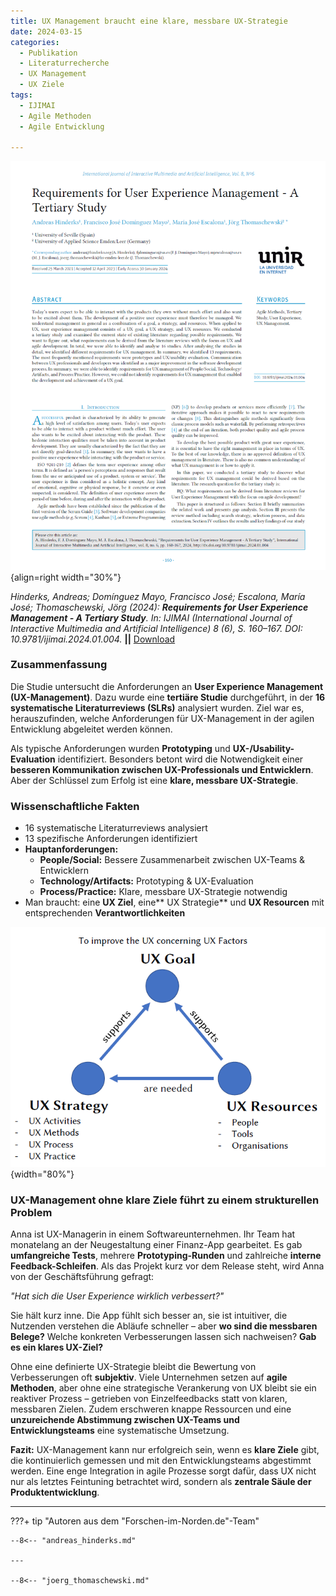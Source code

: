 ```yaml
---
title: UX Management braucht eine klare, messbare UX-Strategie
date: 2024-03-15
categories:
  - Publikation
  - Literaturrecherche
  - UX Management
  - UX Ziele
tags:
  - IJIMAI
  - Agile Methoden
  - Agile Entwicklung

---
```

![Artikel UX Management Anforderungen](assets/2024-article-ux-management-requirements.PNG){align=right width="30%"}

*Hinderks, Andreas; Domínguez Mayo, Francisco José; Escalona, María José; Thomaschewski, Jörg (2024): **Requirements for User Experience Management - A Tertiary Study**. In: IJIMAI (International Journal of Interactive Multimedia and Artificial Intelligence) 8 (6), S. 160–167. DOI: 10.9781/ijimai.2024.01.004.* **||** [Download](https://reunir.unir.net/bitstream/handle/123456789/16005/Requirements%20for%20User%20Experience%20Management.pdf)



### Zusammenfassung

Die Studie untersucht die Anforderungen an **User Experience Management (UX-Management)**. Dazu wurde eine **tertiäre Studie** durchgeführt, in der **16 systematische Literaturreviews (SLRs)** analysiert wurden. Ziel war es, herauszufinden, welche Anforderungen für UX-Management in der agilen Entwicklung abgeleitet werden können.  

Als typische Anforderungen wurden **Prototyping** und **UX-/Usability-Evaluation** identifiziert. Besonders betont wird die Notwendigkeit einer **besseren Kommunikation zwischen UX-Professionals und Entwicklern**.  Aber der Schlüssel zum Erfolg ist eine **klare, messbare UX-Strategie**.

<!-- more -->

### Wissenschaftliche Fakten



- 16 systematische Literaturreviews analysiert  
- 13 spezifische Anforderungen identifiziert
- **Hauptanforderungen:**  
    - **People/Social:** Bessere Zusammenarbeit zwischen UX-Teams & Entwicklern  
    - **Technology/Artifacts:** Prototyping & UX-Evaluation  
    - **Process/Practice:** Klare, messbare UX-Strategie notwendig  
- Man braucht: eine **UX Ziel**, eine** UX Strategie** und **UX Resourcen** mit entsprechenden **Verantwortlichkeiten**

![Platzhalter für Abbildung 2](assets/2024-03-15-Fig1-Strategie.png){width="80%"}


### UX-Management ohne klare Ziele führt zu einem strukturellen Problem

Anna ist UX-Managerin in einem Softwareunternehmen. Ihr Team hat monatelang an der Neugestaltung einer Finanz-App gearbeitet. Es gab **umfangreiche Tests**, mehrere **Prototyping-Runden** und zahlreiche **interne Feedback-Schleifen**. Als das Projekt kurz vor dem Release steht, wird Anna von der Geschäftsführung gefragt:  

*"Hat sich die User Experience wirklich verbessert?"*  

Sie hält kurz inne. Die App fühlt sich besser an, sie ist intuitiver, die Nutzenden verstehen die Abläufe schneller – aber **wo sind die messbaren Belege?** Welche konkreten Verbesserungen lassen sich nachweisen? **Gab es ein klares UX-Ziel?**  

Ohne eine definierte UX-Strategie bleibt die Bewertung von Verbesserungen oft **subjektiv**. Viele Unternehmen setzen auf **agile Methoden**, aber ohne eine strategische Verankerung von UX bleibt sie ein reaktiver Prozess – getrieben von Einzelfeedbacks statt von klaren, messbaren Zielen. Zudem erschweren knappe Ressourcen und eine **unzureichende Abstimmung zwischen UX-Teams und Entwicklungsteams** eine systematische Umsetzung.  

**Fazit:** UX-Management kann nur erfolgreich sein, wenn es **klare Ziele** gibt, die kontinuierlich gemessen und mit den Entwicklungsteams abgestimmt werden. Eine enge Integration in agile Prozesse sorgt dafür, dass UX nicht nur als letztes Feintuning betrachtet wird, sondern als **zentrale Säule der Produktentwicklung**.  

---

???+ tip "Autoren aus dem "Forschen-im-Norden.de"-Team"
   
    --8<-- "andreas_hinderks.md"

    --- 
    
    --8<-- "joerg_thomaschewski.md"


